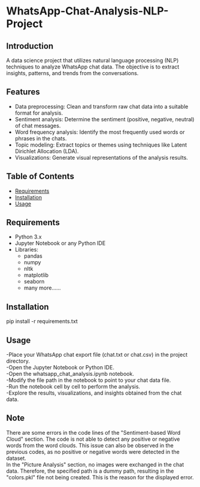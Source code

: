 # WhatsApp-Chat-Analysis-NLP-Project
## Introduction

A data science project that utilizes natural language processing (NLP) techniques to analyze WhatsApp chat data. The objective is to extract insights, patterns, and trends from the conversations.

## Features

- Data preprocessing: Clean and transform raw chat data into a suitable format for analysis.
- Sentiment analysis: Determine the sentiment (positive, negative, neutral) of chat messages.
- Word frequency analysis: Identify the most frequently used words or phrases in the chats.
- Topic modeling: Extract topics or themes using techniques like Latent Dirichlet Allocation (LDA).
- Visualizations: Generate visual representations of the analysis results.

## Table of Contents

- [Requirements](#requirements)
- [Installation](#installation)
- [Usage](#usage)

## Requirements

- Python 3.x
- Jupyter Notebook or any Python IDE
- Libraries:
  - pandas
  - numpy
  - nltk
  - matplotlib
  - seaborn
  - many more......

## Installation

pip install -r requirements.txt

## Usage
-Place your WhatsApp chat export file (chat.txt or chat.csv) in the project directory.\
-Open the Jupyter Notebook or Python IDE.\
-Open the whatsapp_chat_analysis.ipynb notebook.\
-Modify the file path in the notebook to point to your chat data file.\
-Run the notebook cell by cell to perform the analysis.\
-Explore the results, visualizations, and insights obtained from the chat data.

## Note
There are some errors in the code lines of the "Sentiment-based Word Cloud" section. The code is not able to detect any positive or negative words from the word clouds. This issue can also be observed in the previous codes, as no positive or negative words were detected in the dataset.\
In the "Picture Analysis" section, no images were exchanged in the chat data. Therefore, the specified path is a dummy path, resulting in the "colors.pkl" file not being created. This is the reason for the displayed error.
